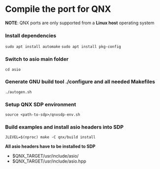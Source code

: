 # Compile the port for QNX

**NOTE**: QNX ports are only supported from a **Linux host** operating system

### Install dependencies

`sudo apt install automake`
`sudo apt install pkg-config`

### Switch to asio main folder

`cd asio`
	
### Generate GNU build tool ./configure and all needed Makefiles

`./autogen.sh`

### Setup QNX SDP environment

`source <path-to-sdp>/qnxsdp-env.sh`

### Build examples and install asio headers into SDP

`JLEVEL=$(nproc) make -C qnx/build install`


**All asio headers have to be installed to SDP**
* $QNX_TARGET/usr/include/asio/
* $QNX_TARGET/usr/include/asio.hpp
